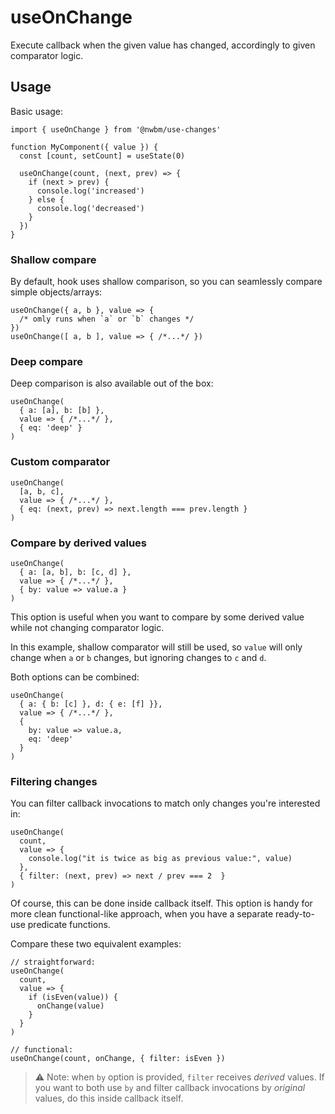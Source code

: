 # useOnChange

Execute callback when the given value has changed, accordingly to given comparator logic.

## Usage
Basic usage:
```tsx
import { useOnChange } from '@nwbm/use-changes'

function MyComponent({ value }) {
  const [count, setCount] = useState(0)
  
  useOnChange(count, (next, prev) => {
    if (next > prev) {
      console.log('increased')
    } else {
      console.log('decreased')
    }
  })
}
```

### Shallow compare
By default, hook uses shallow comparison, so you can seamlessly compare simple objects/arrays:
```tsx
useOnChange({ a, b }, value => { 
  /* omly runs when `a` or `b` changes */ 
})
useOnChange([ a, b ], value => { /*...*/ })
```

### Deep compare
Deep comparison is also available out of the box:
```tsx
useOnChange(
  { a: [a], b: [b] }, 
  value => { /*...*/ },
  { eq: 'deep' }
)
```

### Custom comparator
```tsx
useOnChange(
  [a, b, c],
  value => { /*...*/ },
  { eq: (next, prev) => next.length === prev.length }
)
```

### Compare by derived values

```tsx
useOnChange(
  { a: [a, b], b: [c, d] },
  value => { /*...*/ },
  { by: value => value.a }
)
```
This option is useful when you want to compare by some derived value while not changing comparator logic.

In this example, shallow comparator will still be used, so `value` will only change when `a` or `b` changes, but ignoring changes to `c` and `d`.

Both options can be combined:

```tsx
useOnChange(
  { a: { b: [c] }, d: { e: [f] }},
  value => { /*...*/ },
  { 
    by: value => value.a, 
    eq: 'deep' 
  }
)
```

### Filtering changes
You can filter callback invocations to match only changes you're interested in:
```tsx
useOnChange(
  count,
  value => {
    console.log("it is twice as big as previous value:", value)
  },
  { filter: (next, prev) => next / prev === 2  }
)
```
Of course, this can be done inside callback itself.
This option is handy for more clean functional-like approach, when you have a separate ready-to-use predicate functions.

Compare these two equivalent examples:
```tsx
// straightforward:
useOnChange(
  count,
  value => {
    if (isEven(value)) {
      onChange(value)
    }
  }
)

// functional:
useOnChange(count, onChange, { filter: isEven })
```

> ⚠️ Note: when `by` option is provided, `filter` receives _derived_ values.
> If you want to both use `by` and filter callback invocations by _original_ values, do this inside callback itself.
